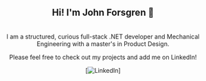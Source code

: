<div align="center">
<h2> Hi! I'm John Forsgren 👋 </h2> <br/> 
I am a structured, curious full-stack .NET developer and Mechanical Engineering with a master's in Product Design. <br/> 

Please feel free to check out my projects and add me on LinkedIn! 

[![LinkedIn](https://img.shields.io/badge/-LinkedIn-blue?style=flat-square&logo=Linkedin&logoColor=white&link=[https://www.linkedin.com/in/your-linkedin-url/](https://www.linkedin.com/in/john-forsgren95/))]



</div>


<!---
JohnForsgren/JohnForsgren is a ✨ special ✨ repository because its `README.md` (this file) appears on your GitHub profile.
You can click the Preview link to take a look at your changes.
--->
